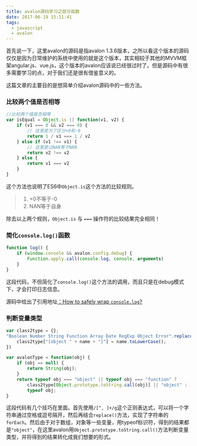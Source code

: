 ```yaml
---
title: avalon源码学习之部分函数
date: 2017-06-19 15:11:41
tags: 
  - javascript
  - avalon
---
```


首先说一下，这里avalon的源码是指avalon 1.3.6版本，之所以看这个版本的源码仅仅是因为日常维护的系统中使用的就是这个版本，其实相较于其他的MVVM框架angular.js、vue.js，这个版本的avalon应该说已经很过时了。但是源码中有很多需要学习的点，对于我们还是很有借鉴意义的。

<!--more-->

这篇文章的主要目的是想简单介绍avalon源码中的一些方法。

### 比较两个值是否相等

```javascript
//比较两个值是否相等
var isEqual = Object.is || function(v1, v2) {
    if (v1 === 0 && v2 === 0) {
        // 这里是为了区分+0和-0
        return 1 / v1 === 1 / v2
    } else if (v1 !== v1) {
        // 这里是让NAN等于NAN
        return v2 !== v2
    } else {
        return v1 === v2
    }
}
```

这个方法也说明了ES6中`Object.is`这个方法的比较规则。

> 1. +0不等于-0
> 2. NAN等于自身

除去以上两个规则，`Object.is` 与 `===` 操作符的比较结果完全相同！

### 简化`console.log()`函数

```javascript
function log() {
    if (window.console && avalon.config.debug) {
        Function.apply.call(console.log, console, arguments)
    }
}
```

这段代码，不但简化了`console.log()`这个方法的调用，而且只是在debug模式下，才会打印日志信息。

源码中给出了引用地址[：How to safely wrap `console.log`?](https://stackoverflow.com/questions/8785624/how-to-safely-wrap-console-log)

### 判断变量类型

```javascript
var class2type = {};
"Boolean Number String Function Array Date RegExp Object Error".replace(/[^, ]+/g, function(name) {
    class2type["[object " + name + "]"] = name.toLowerCase();
})

var avalonType = function(obj) {
    if (obj == null) {
        return String(obj);
    }
    return typeof obj === "object" || typeof obj === "function" ?
        class2type[Object.prototype.toString.call(obj)] || "object" :
        typeof obj;
}
```

这段代码有几个技巧在里面。首先使用`/[^, ]+/g`这个正则表达式，可以将一个字符串通过空格或逗号隔开，然后再结合`replace()`方法，实现了字符串的`forEach`。然后由于对于数组，对象等一些变量，用typeof标识符，得到的结果都是`"object"`，在这里avalon用`Object.prototype.toString.call()`方法判断变量类型，并将得到的结果转化成我们想要的形式。